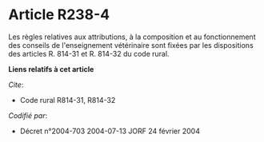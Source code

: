 # Article R238-4

Les règles relatives aux attributions, à la composition et au fonctionnement des conseils de l'enseignement vétérinaire sont
fixées par les dispositions des articles R. 814-31 et R. 814-32 du code rural.

**Liens relatifs à cet article**

_Cite_:

  - Code rural R814-31, R814-32

_Codifié par_:

  - Décret n°2004-703 2004-07-13 JORF 24 février 2004
